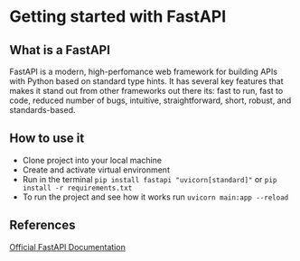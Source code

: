 # Getting started with FastAPI
## What is a FastAPI
FastAPI is a modern, high-perfomance web framework for building APIs with Python based on standard type hints. It has several key features that makes it stand out from other frameworks out there its: fast to run, fast to code, reduced number of bugs, intuitive, straightforward, short, robust, and standards-based.
## How to use it
- Clone project into your local machine
- Create and activate virtual environment
- Run in the terminal ``pip install fastapi "uvicorn[standard]"`` or ``pip install -r requirements.txt``
- To run the project and see how it works run ``uvicorn main:app --reload``

## References
[Official FastAPI Documentation](https://fastapi.tiangolo.com/)



